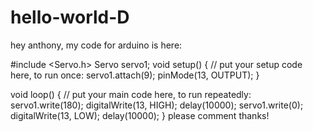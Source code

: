 # hello-world-D
hey anthony, my code for arduino is here:

 #include <Servo.h>
Servo servo1; 
void setup() {
  // put your setup code here, to run once:
servo1.attach(9);
pinMode(13, OUTPUT);
}

void loop() {
  // put your main code here, to run repeatedly:
servo1.write(180);
digitalWrite(13, HIGH);
delay(10000);
servo1.write(0);
digitalWrite(13, LOW);
delay(10000);
}
please comment thanks!

